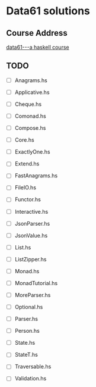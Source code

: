 # Data61 solutions

## Course Address
[data61---a haskell course](https://github.com/data61/fp-course)
## TODO
- [ ]	Anagrams.hs
- [ ]	Applicative.hs
- [ ]	Cheque.hs
- [ ]	Comonad.hs
- [ ]	Compose.hs
- [ ]	Core.hs
- [ ]	ExactlyOne.hs
- [ ]	Extend.hs
- [ ]	FastAnagrams.hs
- [ ]	FileIO.hs
- [ ]	Functor.hs
- [ ]	Interactive.hs
- [ ]	JsonParser.hs
- [ ]	JsonValue.hs
- [ ]	List.hs
- [ ]	ListZipper.hs
- [ ]	Monad.hs
- [ ]	MonadTutorial.hs
- [ ]	MoreParser.hs
- [ ]	Optional.hs
- [ ]	Parser.hs
- [ ]	Person.hs
- [ ]	State.hs
- [ ]	StateT.hs
- [ ]	Traversable.hs
- [ ]	Validation.hs

